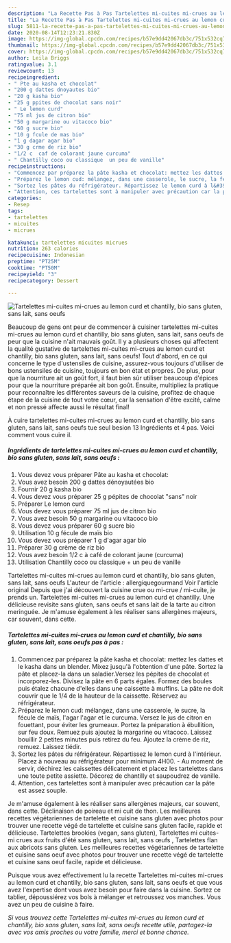 ```yaml
---
description: "La Recette Pas à Pas Tartelettes mi-cuites mi-crues au lemon curd et chantilly, bio sans gluten, sans lait, sans oeufs"
title: "La Recette Pas à Pas Tartelettes mi-cuites mi-crues au lemon curd et chantilly, bio sans gluten, sans lait, sans oeufs"
slug: 5811-la-recette-pas-a-pas-tartelettes-mi-cuites-mi-crues-au-lemon-curd-et-chantilly-bio-sans-gluten-sans-lait-sans-oeufs
date: 2020-08-14T12:23:21.830Z
image: https://img-global.cpcdn.com/recipes/b57e9dd42067db3c/751x532cq70/tartelettes-mi-cuites-mi-crues-au-lemon-curd-et-chantilly-bio-sans-gluten-sans-lait-sans-oeufs-photo-principale-de-la-recette.jpg
thumbnail: https://img-global.cpcdn.com/recipes/b57e9dd42067db3c/751x532cq70/tartelettes-mi-cuites-mi-crues-au-lemon-curd-et-chantilly-bio-sans-gluten-sans-lait-sans-oeufs-photo-principale-de-la-recette.jpg
cover: https://img-global.cpcdn.com/recipes/b57e9dd42067db3c/751x532cq70/tartelettes-mi-cuites-mi-crues-au-lemon-curd-et-chantilly-bio-sans-gluten-sans-lait-sans-oeufs-photo-principale-de-la-recette.jpg
author: Leila Briggs
ratingvalue: 3.1
reviewcount: 13
recipeingredient:
- " Pte au kasha et chocolat"
- "200 g dattes dnoyautes bio"
- "20 g kasha bio"
- "25 g ppites de chocolat sans noir"
- " Le lemon curd"
- "75 ml jus de citron bio"
- "50 g margarine ou vitacoco bio"
- "60 g sucre bio"
- "10 g fcule de mas bio"
- "1 g dagar agar bio"
- "30 g crme de riz bio"
- "1/2 c  caf de colorant jaune curcuma"
- " Chantilly coco ou classique  un peu de vanille"
recipeinstructions:
- "Commencez par préparez la pâte kasha et chocolat: mettez les dattes et le kasha dans un blender. Mixez jusqu&#39;à l&#39;obtention d&#39;une pâte. Sortez la pâte et placez-la dans un saladier.Versez les pépites de chocolat et incorporez-les. Divisez la pâte en 6 parts égales. Formez des boules puis étalez chacune d&#39;elles dans une caissette à muffins. La pâte ne doit couvrir que le 1/4 de la hauteur de la caissette. Réservez au réfrigérateur."
- "Préparez le lemon cud: mélangez, dans une casserole, le sucre, la fécule de maïs, l&#39;agar l&#39;agar et le curcuma. Versez le jus de citron en fouettant, pour éviter les grumeaux. Portez la préparation à ébullition, sur feu doux. Remuez puis ajoutez la margarine ou vitacoco. Laissez bouillir 2 petites minutes puis retirez du feu. Ajoutez la crème de riz, remuez. Laissez tiédir."
- "Sortez les pâtes du réfrigérateur. Répartissez le lemon curd à l&#39;intérieur. Placez à nouveau au réfrigérateur pour minimum 4H00. Au moment de servir, déchirez les caissettes délicatement et placez les tartelettes dans une toute petite assiette. Décorez de chantilly et saupoudrez de vanille."
- "Attention, ces tartelettes sont à manipuler avec précaution car la pâte est assez souple."
categories:
- Resep
tags:
- tartelettes
- micuites
- micrues

katakunci: tartelettes micuites micrues 
nutrition: 263 calories
recipecuisine: Indonesian
preptime: "PT25M"
cooktime: "PT50M"
recipeyield: "3"
recipecategory: Dessert

---
```



![Tartelettes mi-cuites mi-crues au lemon curd et chantilly, bio sans gluten, sans lait, sans oeufs](https://img-global.cpcdn.com/recipes/b57e9dd42067db3c/751x532cq70/tartelettes-mi-cuites-mi-crues-au-lemon-curd-et-chantilly-bio-sans-gluten-sans-lait-sans-oeufs-photo-principale-de-la-recette.jpg)

Beaucoup de gens ont peur de commencer à cuisiner tartelettes mi-cuites mi-crues au lemon curd et chantilly, bio sans gluten, sans lait, sans oeufs de peur que la cuisine n'ait mauvais goût. Il y a plusieurs choses qui affectent la qualité gustative de tartelettes mi-cuites mi-crues au lemon curd et chantilly, bio sans gluten, sans lait, sans oeufs! Tout d'abord, en ce qui concerne le type d'ustensiles de cuisine, assurez-vous toujours d'utiliser de bons ustensiles de cuisine, toujours en bon état et propres. De plus, pour que la nourriture ait un goût fort, il faut bien sûr utiliser beaucoup d'épices pour que la nourriture préparée ait bon goût. Ensuite, multipliez la pratique pour reconnaître les différentes saveurs de la cuisine, profitez de chaque étape de la cuisine de tout votre cœur, car la sensation d'être excité, calme et non pressé affecte aussi le résultat final!

<!--inarticleads1-->

À cuire tartelettes mi-cuites mi-crues au lemon curd et chantilly, bio sans gluten, sans lait, sans oeufs tue seul besion 13 Ingrédients et 4 pas. Voici comment vous cuire il.

##### Ingrédients de tartelettes mi-cuites mi-crues au lemon curd et chantilly, bio sans gluten, sans lait, sans oeufs :

1. Vous devez vous préparer  Pâte au kasha et chocolat:
1. Vous avez besoin 200 g dattes dénoyautées bio
1. Fournir 20 g kasha bio
1. Vous devez vous préparer 25 g pépites de chocolat &#34;sans&#34; noir
1. Préparer  Le lemon curd
1. Vous devez vous préparer 75 ml jus de citron bio
1. Vous avez besoin 50 g margarine ou vitacoco bio
1. Vous devez vous préparer 60 g sucre bio
1. Utilisation 10 g fécule de maïs bio
1. Vous devez vous préparer 1 g d&#39;agar agar bio
1. Préparer 30 g crème de riz bio
1. Vous avez besoin 1/2 c à café de colorant jaune (curcuma)
1. Utilisation  Chantilly coco ou classique + un peu de vanille


Tartelettes mi-cuites mi-crues au lemon curd et chantilly, bio sans gluten, sans lait, sans oeufs L&#39;auteur de l&#39;article : allergiquegourmand Voir l&#39;article original Depuis que j&#39;ai découvert la cuisine crue ou mi-crue / mi-cuite, je prends un. Tartelettes mi-cuites mi-crues au lemon curd et chantilly. Une délicieuse revisite sans gluten, sans oeufs et sans lait de la tarte au citron meringuée. Je m&#39;amuse également à les réaliser sans allergènes majeurs, car souvent, dans cette. 

<!--inarticleads2-->

##### Tartelettes mi-cuites mi-crues au lemon curd et chantilly, bio sans gluten, sans lait, sans oeufs pas à pas :

1. Commencez par préparez la pâte kasha et chocolat: mettez les dattes et le kasha dans un blender. Mixez jusqu&#39;à l&#39;obtention d&#39;une pâte. Sortez la pâte et placez-la dans un saladier.Versez les pépites de chocolat et incorporez-les. Divisez la pâte en 6 parts égales. Formez des boules puis étalez chacune d&#39;elles dans une caissette à muffins. La pâte ne doit couvrir que le 1/4 de la hauteur de la caissette. Réservez au réfrigérateur.
1. Préparez le lemon cud: mélangez, dans une casserole, le sucre, la fécule de maïs, l&#39;agar l&#39;agar et le curcuma. Versez le jus de citron en fouettant, pour éviter les grumeaux. Portez la préparation à ébullition, sur feu doux. Remuez puis ajoutez la margarine ou vitacoco. Laissez bouillir 2 petites minutes puis retirez du feu. Ajoutez la crème de riz, remuez. Laissez tiédir.
1. Sortez les pâtes du réfrigérateur. Répartissez le lemon curd à l&#39;intérieur. Placez à nouveau au réfrigérateur pour minimum 4H00. - Au moment de servir, déchirez les caissettes délicatement et placez les tartelettes dans une toute petite assiette. Décorez de chantilly et saupoudrez de vanille.
1. Attention, ces tartelettes sont à manipuler avec précaution car la pâte est assez souple.


Je m&#39;amuse également à les réaliser sans allergènes majeurs, car souvent, dans cette. Déclinaison de poireau et mi cuit de thon. Les meilleures recettes végétariennes de tartelette et cuisine sans gluten avec photos pour trouver une recette végé de tartelette et cuisine sans gluten facile, rapide et délicieuse. Tartelettes brookies (vegan, sans gluten), Tartelettes mi cuites- mi crues aux fruits d&#39;été  sans gluten, sans lait, sans œufs , Tartelettes flan aux abricots sans gluten. Les meilleures recettes végétariennes de tartelette et cuisine sans oeuf avec photos pour trouver une recette végé de tartelette et cuisine sans oeuf facile, rapide et délicieuse. 

<!--inarticleads1-->

<p>
Puisque vous avez effectivement lu la recette Tartelettes mi-cuites mi-crues au lemon curd et chantilly, bio sans gluten, sans lait, sans oeufs et que vous avez l'expertise dont vous avez besoin pour faire dans la cuisine. Sortez ce tablier, dépoussiérez vos bols à mélanger et retroussez vos manches. Vous avez un peu de cuisine à faire.
</p>

<p>
<i>Si vous trouvez cette Tartelettes mi-cuites mi-crues au lemon curd et chantilly, bio sans gluten, sans lait, sans oeufs recette utile, partagez-la avec vos amis proches ou votre famille, merci et bonne chance.</i>
</p>
